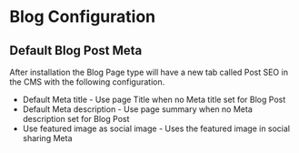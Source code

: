 # Blog Configuration

## Default Blog Post Meta

After installation the Blog Page type will have a new tab called Post SEO in the CMS with the following configuration.

  - Default Meta title - Use page Title when no Meta title set for Blog Post
  - Default Meta description - Use page summary when no Meta description set for Blog Post
  - Use featured image as social image - Uses the featured image in social sharing Meta